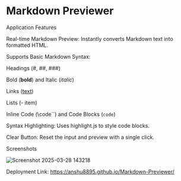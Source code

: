 # Markdown Previewer

Application Features

Real-time Markdown Preview: Instantly converts Markdown text into formatted HTML.

Supports Basic Markdown Syntax:

Headings (#, ##, ###)

Bold (**bold**) and Italic (*italic*)

Links ([text](url))

Lists (- item)

Inline Code (\code``) and Code Blocks (```code```)

Syntax Highlighting: Uses highlight.js to style code blocks.

Clear Button: Reset the input and preview with a single click.

Screenshots

![Screenshot 2025-03-28 143218](https://github.com/user-attachments/assets/34bec8cc-9749-4a26-a5b0-cf3f2fe08e71)

Deployment Link: https://anshu8895.github.io/Markdown-Previewer/
